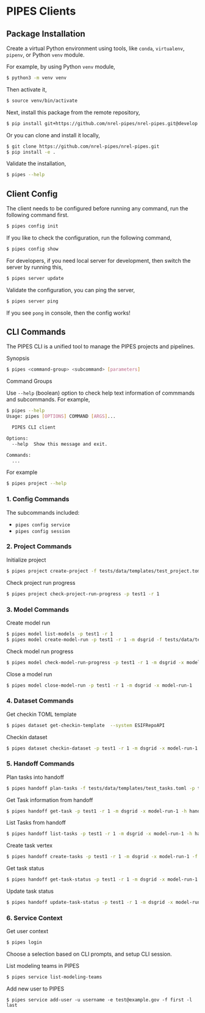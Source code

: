 # PIPES Clients

## Package Installation

Create a virtual Python environment using tools, like `conda`, `virtualenv`, `pipenv`, or Python `venv` module.

For example, by using Python `venv` module,
```bash
$ python3 -m venv venv
```

Then activate it,
```bash
$ source venv/bin/activate
```

Next, install this package from the remote repository,
```bash
$ pip install git+https://github.com/nrel-pipes/nrel-pipes.git@develop
```

Or you can clone and install it locally,
```bash
$ git clone https://github.com/nrel-pipes/nrel-pipes.git
$ pip install -e .
```

Validate the installation,

```bash
$ pipes --help
```

## Client Config

The client needs to be configured before running any command, run the following command first.
```bash
$ pipes config init
```

If you like to check the configuration, run the following command,
```bash
$ pipes config show
```

For developers, if you need local server for development, then switch the server by running this,
```bash
$ pipes server update
```

Validate the configuration, you can ping the server,
```bash
$ pipes server ping
```

If you see `pong` in console, then the config works!


## CLI Commands

The PIPES CLI is a unified tool to manage the PIPES projects and pipelines.

Synopsis

```bash
$ pipes <command-group> <subcommand> [parameters]
```

Command Groups

Use `--help` (boolean) option to check help text information of commmands and
subcommands. For example,

```bash
$ pipes --help
Usage: pipes [OPTIONS] COMMAND [ARGS]...

  PIPES CLI client

Options:
  --help  Show this message and exit.

Commands:
  ...
```

For example

```bash
$ pipes project --help
```

### 1. Config Commands

The subcommands included:

* `pipes config service`
* `pipes config session`

### 2. Project Commands

Initialize project
```bash
$ pipes project create-project -f tests/data/templates/test_project.toml
```

Check project run progress
```bash
$ pipes project check-project-run-progress -p test1 -r 1
```

### 3. Model Commands

Create model run
```bash
$ pipes model list-models -p test1 -r 1
$ pipes model create-model-run -p test1 -r 1 -m dsgrid -f tests/data/templates/test_model_run.toml
```

Check model run progress
```bash
$ pipes model check-model-run-progress -p test1 -r 1 -m dsgrid -x model-run-1
```

Close a model run
```bash
$ pipes model close-model-run -p test1 -r 1 -m dsgrid -x model-run-1
```


### 4. Dataset Commands

Get checkin TOML template
```bash
$ pipes dataset get-checkin-template  --system ESIFRepoAPI
```

Checkin dataset
```bash
$ pipes dataset checkin-dataset -p test1 -r 1 -m dsgrid -x model-run-1 -f tests/data/templates/test_dataset.toml
```

### 5. Handoff Commands

Plan tasks into handoff
```bash
$ pipes handoff plan-tasks -f tests/data/templates/test_tasks.toml -p test1 -r 1 -m dsgrid -x model-run-1
```

Get Task information from handoff
```bash
$ pipes handoff get-task -p test1 -r 1 -m dsgrid -x model-run-1 -h handoff_id1 -i trans_1
```

List Tasks from handoff
```bash
$ pipes handoff list-tasks -p test1 -r 1 -m dsgrid -x model-run-1 -h handoff_id1 -t visualization
```

Create task vertex
```bash
$ pipes handoff create-tasks -p test1 -r 1 -m dsgrid -x model-run-1 -f tests/data/templates/test_qaqc.toml --task-pass
```

Get task status
```bash
$ pipes handoff get-task-status -p test1 -r 1 -m dsgrid -x model-run-1 -t check-wind
```

Update task status
```bash
$ pipes handoff update-task-status -p test1 -r 1 -m dsgrid -x model-run-1 -t check-wind --task-fail
```


### 6. Service Context

Get user context
```bash
$ pipes login
```
Choose a selection based on CLI prompts, and setup CLI session.

List modeling teams in PIPES
```bash
$ pipes service list-modeling-teams
```

Add new user to PIPES
```
$ pipes service add-user -u username -e test@example.gov -f first -l last
```
